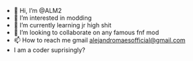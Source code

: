 - 👋 Hi, I’m @ALM2
- 👀 I’m interested in modding
- 🌱 I’m currently learning jr high shit
- 💞️ I’m looking to collaborate on any famous fnf mod
- 📫 How to reach me gmail alejandromaesofficial@gmail.com
- I am a coder suprisingly?

<!---
Alejandromaes12/Alejandromaes12 is a ✨ special ✨ repository because its `README.md` (this file) appears on your GitHub profile.
You can click the Preview link to take a look at your changes.
--->
